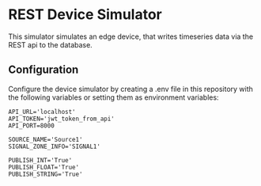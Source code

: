 # REST Device Simulator

This simulator simulates an edge device, that writes timeseries data
via the REST api to the database.

## Configuration

Configure the device simulator by creating a .env file in this repository with the 
following variables or setting them as environment variables:

```.env
API_URL='localhost'
API_TOKEN='jwt_token_from_api'
API_PORT=8000

SOURCE_NAME='Source1'
SIGNAL_ZONE_INFO='SIGNAL1'

PUBLISH_INT='True'
PUBLISH_FLOAT='True'
PUBLISH_STRING='True'
```